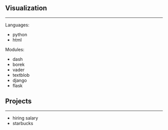 ## Visualization
---
Languages:
- python
- html  

Modules:
- dash
- borek
- vader
- textblob
- django
- flask


## Projects
---
- hiring salary
- starbucks
